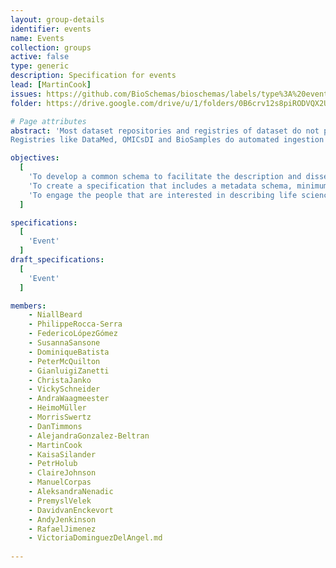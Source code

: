 ```yaml
---
layout: group-details
identifier: events
name: Events
collection: groups
active: false
type: generic
description: Specification for events
lead: [MartinCook]
issues: https://github.com/BioSchemas/bioschemas/labels/type%3A%20event
folder: https://drive.google.com/drive/u/1/folders/0B6crv12s8piRODVQX2U2NHlkdXM

# Page attributes
abstract: 'Most dataset repositories and registries of dataset do not provide structured data easily crawlable by search engines.
Registries like DataMed, OMICsDI and BioSamples do automated ingestion of content mainly through APIs but not all the data repositories have a programmatic interface and the existing variety of programmatic interfaces are subject to changes which break integration workflows.'

objectives:
  [
    'To develop a common schema to facilitate the description and dissemination of life science events, using <a href="http://schema.org/">schema.org</a>.',
    'To create a specification that includes a metadata schema, minimum information guidelines and recommended vocabularies. It should also include documentation and examples about how to use the event schema.',
    'To engage the people that are interested in describing life science events to participate and shape the specification.'    
  ]

specifications:
  [
    'Event'
  ]
draft_specifications:
  [
    'Event'
  ]

members:
    - NiallBeard
    - PhilippeRocca-Serra
    - FedericoLópezGómez
    - SusannaSansone
    - DominiqueBatista
    - PeterMcQuilton
    - GianluigiZanetti
    - ChristaJanko
    - VickySchneider
    - AndraWaagmeester
    - HeimoMüller
    - MorrisSwertz
    - DanTimmons
    - AlejandraGonzalez-Beltran
    - MartinCook
    - KaisaSilander
    - PetrHolub
    - ClaireJohnson
    - ManuelCorpas
    - AleksandraNenadic
    - PremyslVelek
    - DavidvanEnckevort
    - AndyJenkinson
    - RafaelJimenez
    - VictoriaDominguezDelAngel.md
    
---
```

